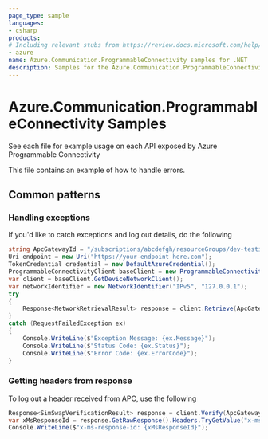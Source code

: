 ```yaml
---
page_type: sample
languages:
- csharp
products:
# Including relevant stubs from https://review.docs.microsoft.com/help/contribute/metadata-taxonomies#product
- azure
name: Azure.Communication.ProgrammableConnectivity samples for .NET
description: Samples for the Azure.Communication.ProgrammableConnectivity client library.
---
```


# Azure.Communication.ProgrammableConnectivity Samples

See each file for example usage on each API exposed by Azure Programmable Connectivity

This file contains an example of how to handle errors.


## Common patterns
### Handling exceptions
If you'd like to catch exceptions and log out details, do the following

```C# Snippet:APC_Sample_NetworkRetrievalBadIdentifierTest
string ApcGatewayId = "/subscriptions/abcdefgh/resourceGroups/dev-testing-eastus/providers/Microsoft.programmableconnectivity/gateways/apcg-eastus";
Uri endpoint = new Uri("https://your-endpoint-here.com");
TokenCredential credential = new DefaultAzureCredential();
ProgrammableConnectivityClient baseClient = new ProgrammableConnectivityClient(endpoint, credential);
var client = baseClient.GetDeviceNetworkClient();
var networkIdentifier = new NetworkIdentifier("IPv5", "127.0.0.1");
try
{
    Response<NetworkRetrievalResult> response = client.Retrieve(ApcGatewayId, networkIdentifier);
}
catch (RequestFailedException ex)
{
    Console.WriteLine($"Exception Message: {ex.Message}");
    Console.WriteLine($"Status Code: {ex.Status}");
    Console.WriteLine($"Error Code: {ex.ErrorCode}");
}
```


### Getting headers from response
To log out a header received from APC, use the following

```C# Snippet:SimSwapVerifyHeaderRetrievalTest
Response<SimSwapVerificationResult> response = client.Verify(ApcGatewayId, content);
var xMsResponseId = response.GetRawResponse().Headers.TryGetValue("x-ms-response-id", out var responseId) ? responseId : "not found";
Console.WriteLine($"x-ms-response-id: {xMsResponseId}");
```
